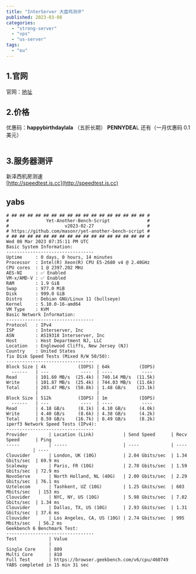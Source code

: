 ```yaml
---
title: "InterServer 大盘鸡测评"
published: 2023-03-08
categories: 
  - "strong-server"
  - "vps"
  - "us-server"
tags: 
  - "eu"
---
```


## 1.官网

官网：[地址](https://urls.catcat.blog/literserver)

## 2.价格

优惠码：**happybirthdaylala** （五折长期） **PENNYDEA**L 还有（一月优惠码 0.1美元）

<picture>
    <source srcset="https://s3.catcat.blog/images/2023/03/image-92.avif" type="image/avif">
    <source srcset="https://s3.catcat.blog/images/2023/03/image-92.webp" type="image/webp">
    <img src="https://s3.catcat.blog/images/2023/03/image-92.jpg" alt="" loading="lazy">
</picture>

## 3.服务器测评

新泽西机房测速  
[http://speedtest.is.cc](http://speedtest.is.cc)

## yabs

```
# ## ## ## ## ## ## ## ## ## ## ## ## ## ## ## ## ## #
#              Yet-Another-Bench-Script              #
#                     v2023-02-27                    #
# https://github.com/masonr/yet-another-bench-script #
# ## ## ## ## ## ## ## ## ## ## ## ## ## ## ## ## ## #
Wed 08 Mar 2023 07:35:11 PM UTC
Basic System Information:
---------------------------------
Uptime     : 0 days, 0 hours, 14 minutes
Processor  : Intel(R) Xeon(R) CPU E5-2680 v4 @ 2.40GHz
CPU cores  : 1 @ 2397.202 MHz
AES-NI     : ✅ Enabled
VM-x/AMD-V : ✅ Enabled
RAM        : 1.9 GiB
Swap       : 977.0 MiB
Disk       : 999.0 GiB
Distro     : Debian GNU/Linux 11 (bullseye)
Kernel     : 5.10.0-16-amd64
VM Type    : KVM
Basic Network Information:
---------------------------------
Protocol   : IPv4
ISP        : Interserver, Inc
ASN        : AS19318 Interserver, Inc
Host       : Host Department NJ, LLC
Location   : Englewood Cliffs, New Jersey (NJ)
Country    : United States
fio Disk Speed Tests (Mixed R/W 50/50):
---------------------------------
Block Size | 4k            (IOPS) | 64k           (IOPS)
  ------   | ---            ----  | ----           ----
Read       | 101.60 MB/s  (25.4k) | 740.14 MB/s  (11.5k)
Write      | 101.87 MB/s  (25.4k) | 744.03 MB/s  (11.6k)
Total      | 203.47 MB/s  (50.8k) | 1.48 GB/s    (23.1k)
           |                      |
Block Size | 512k          (IOPS) | 1m            (IOPS)
  ------   | ---            ----  | ----           ----
Read       | 4.18 GB/s     (8.1k) | 4.10 GB/s     (4.0k)
Write      | 4.40 GB/s     (8.6k) | 4.38 GB/s     (4.2k)
Total      | 8.59 GB/s    (16.7k) | 8.49 GB/s     (8.2k)
iperf3 Network Speed Tests (IPv4):
---------------------------------
Provider        | Location (Link)           | Send Speed      | Recv Speed      | Ping
-----           | -----                     | ----            | ----            | ----
Clouvider       | London, UK (10G)          | 2.04 Gbits/sec  | 1.34 Gbits/sec  | 69.9 ms
Scaleway        | Paris, FR (10G)           | 2.70 Gbits/sec  | 1.59 Gbits/sec  | 72.9 ms
NovoServe       | North Holland, NL (40G)   | 2.00 Gbits/sec  | 2.29 Gbits/sec  | 76.1 ms
Uztelecom       | Tashkent, UZ (10G)        | 1.25 Gbits/sec  | 603 Mbits/sec   | 153 ms
Clouvider       | NYC, NY, US (10G)         | 5.98 Gbits/sec  | 7.02 Gbits/sec  | 1.34 ms
Clouvider       | Dallas, TX, US (10G)      | 2.93 Gbits/sec  | 1.31 Gbits/sec  | 37.6 ms
Clouvider       | Los Angeles, CA, US (10G) | 2.74 Gbits/sec  | 995 Mbits/sec   | 56.2 ms
Geekbench 6 Benchmark Test:
---------------------------------
Test            | Value
                |
Single Core     | 809
Multi Core      | 810
Full Test       | https://browser.geekbench.com/v6/cpu/460749
YABS completed in 15 min 31 sec
```
